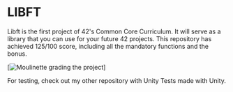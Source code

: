 # LIBFT

Libft is the first project of 42's Common Core Curriculum. It will serve as a library that you can use for your future 42 projects. This repository has achieved 125/100 score, including all the mandatory functions and the bonus.

[![Moulinette grading the project](https://imgur.com/a/fuIXE5i "Moulinette grading the project with 125/100")]

For testing, check out my other repository with Unity Tests made with Unity.

